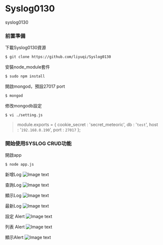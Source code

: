 # Syslog0130
syslog0130

### 前置準備

下載Syslog0130資源

```bash 
$ git clone https://github.com/liyuqi/Syslog0130
```


安裝node_module套件

```bash 
$ sudo npm install
```


開啟mongod，預設27017 port

```bash 
$ mongod
```

修改mongodb設定

```bash
$ vi ./setting.js
```

> module.exports = {
>  	cookie_secret : 'secret_meteoric',
>  	db : '`test`',
>  	host : '`192.168.0.190`',
>  	port : `27017`
>  };

### 開始使用SYSLOG CRUD功能

開啟app

```bash
$ node app.js
```

新增Log
![Image text](https://github.com/liyuqi/Syslog0130/blob/master/example/syslog_CRUD_insert.png)

查詢Log
![Image text](https://github.com/liyuqi/Syslog0130/blob/master/example/syslog_CRUD_query.png)

顯示Log
![Image text](https://github.com/liyuqi/Syslog0130/blob/master/example/syslog_CRUD_query_result.png)

最新Log
![Image text](https://github.com/liyuqi/Syslog0130/blob/master/example/syslog_CRUD_show_pagging.png)

設定 Alert
![Image text](https://github.com/liyuqi/Syslog0130/blob/master/example/syslog_ALERT_insert.png)

列表 Alert
![Image text](https://github.com/liyuqi/Syslog0130/blob/master/example/syslog_ALERT_list.png)

顯示Alert
![Image text](https://github.com/liyuqi/Syslog0130/blob/master/example/syslog_ALERT_display.png)
